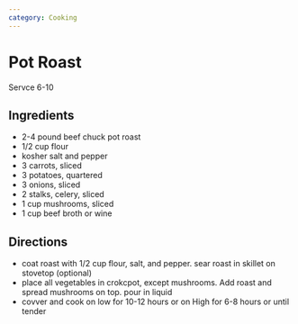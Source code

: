 ```yaml
---
category: Cooking
---
```


# Pot Roast

Servce 6-10

## Ingredients

* 2-4 pound beef chuck pot roast
* 1/2 cup flour 
* kosher salt and pepper
* 3 carrots, sliced
* 3 potatoes, quartered
* 3 onions, sliced
* 2 stalks, celery, sliced
* 1 cup mushrooms, sliced
* 1 cup beef broth or wine

## Directions 

* coat roast with 1/2 cup flour, salt, and pepper. sear roast in skillet on stovetop (optional)
* place all vegetables in crokcpot, except mushrooms. Add roast and spread mushrooms on top. pour in liquid
* covver and cook on low for 10-12 hours or on High for 6-8 hours or until tender
